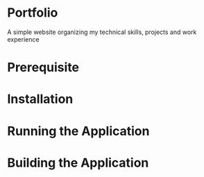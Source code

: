 # Portfolio
A simple website organizing my technical skills, projects and work experience

# Prerequisite


# Installation


# Running the Application


# Building the Application


